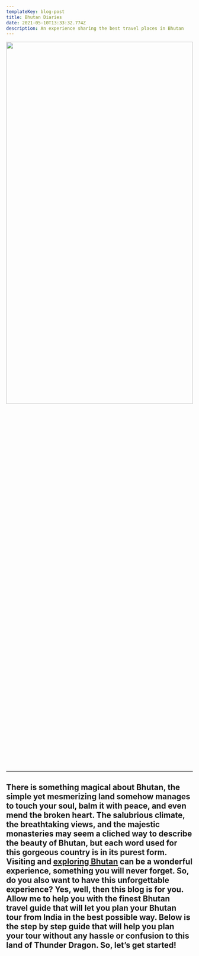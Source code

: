 ```yaml
---
templateKey: blog-post
title: Bhutan Diaries
date: 2021-05-10T13:33:32.774Z
description: An experience sharing the best travel places in Bhutan
---
```

<img src='https://cdn-bpkjk.nitrocdn.com/zNnfOmyUwiKtpHiEUZHMZhfvYPMQKjOO/assets/static/optimized/rev-1601233/blog/wp-content/uploads/2018/11/Bhutan-Travel-Guide-from-India.jpg'  width='100%' height="50%"/>

- - -

## There is something magical about Bhutan, the simple yet mesmerizing land somehow manages to touch your soul, balm it with peace, and even mend the broken heart. The salubrious climate, the breathtaking views, and the majestic monasteries may seem a cliched way to describe the beauty of Bhutan, but each word used for this gorgeous country is in its purest form. Visiting and [exploring Bhutan](https://www.tourmyindia.com/international/bhutan/) can be a wonderful experience, something you will never forget. So, do you also want to have this unforgettable experience? Yes, well, then this blog is for you. Allow me to help you with the finest Bhutan travel guide that will let you plan your Bhutan tour from India in the best possible way. Below is the step by step guide that will help you plan your tour without any hassle or confusion to this land of Thunder Dragon. So, let’s get started!
